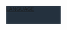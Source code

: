 <head>
	<meta name="author" content="LostBoyHubble"/>
	<meta name="version" content="1.0"/>
</head>

<a href="URL" target="_blank">
	<div id="btn-switch-language" style="border-radius: 20; background-color: #24313E; width: 150px; height:50px;">LANGUAGE</div>
</a>